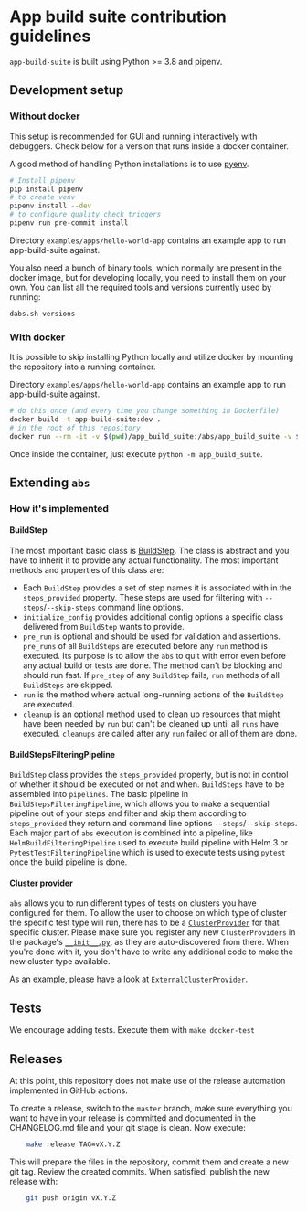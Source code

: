 # App build suite contribution guidelines

`app-build-suite` is built using Python >= 3.8 and pipenv.

## Development setup

### Without docker

This setup is recommended for GUI and running interactively with debuggers. Check below for a version
that runs inside a docker container.

A good method of handling Python installations is to use [pyenv](https://github.com/pyenv/pyenv).


```bash
# Install pipenv
pip install pipenv
# to create venv
pipenv install --dev
# to configure quality check triggers
pipenv run pre-commit install
```

Directory `examples/apps/hello-world-app` contains an example app to run app-build-suite against.

You also need a bunch of binary tools, which normally are present in the docker image, but for developing
locally, you need to install them on your own. You can list all the required tools and versions currently used
by running:

```bash
dabs.sh versions
```

### With docker

It is possible to skip installing Python locally and utilize docker by mounting the repository into a running container.

Directory `examples/apps/hello-world-app` contains an example app to run app-build-suite against.

```bash
# do this once (and every time you change something in Dockerfile)
docker build -t app-build-suite:dev .
# in the root of this repository
docker run --rm -it -v $(pwd)/app_build_suite:/abs/app_build_suite -v $(pwd):/abs/workdir --entrypoint /bin/bash app-build-suite:dev
```

Once inside the container, just execute `python -m app_build_suite`.

## Extending `abs`

### How it's implemented

#### BuildStep

The most important basic class is [BuildStep](../app_build_suite/build_steps/build_step.py). The class is abstract
and you have to inherit it to provide any actual functionality.  The most important methods and properties of
this class are:

* Each `BuildStep` provides a set of step names it is associated with in the `steps_provided` property.
  These steps are used for filtering with `--steps`/`--skip-steps` command line options.
* `initialize_config` provides additional config options a specific class delivered from `BuildStep`
  wants to provide.
* `pre_run` is optional and should be used for validation and assertions. `pre_runs` of all `BuildSteps` are executed
  before any `run` method is executed. Its purpose is to allow the `abs`
  to quit with error even before any actual build or tests are done. The method can't be blocking and should run
  fast. If `pre_step` of any `BuildStep` fails, `run` methods of all `BuildSteps` are skipped.
* `run` is the method where actual long-running actions of the `BuildStep` are executed.
* `cleanup` is an optional method used to clean up resources that might have been needed by `run` but can't be cleaned
  up until all `runs` have executed. `cleanups` are called after any `run` failed or all of them are done.

#### BuildStepsFilteringPipeline

`BuildStep` class provides the `steps_provided` property, but is not in control of whether it should be executed or not
and when. `BuildSteps` have to be assembled into `pipelines`. The basic pipeline in `BuildStepsFilteringPipeline`, which
allows you to make a sequential pipeline out of your steps and filter and skip them according to `steps_provided` they
return and command line options `--steps`/`--skip-steps`. Each major part of `abs` execution is combined into a
pipeline, like `HelmBuildFilteringPipeline` used to execute build pipeline with Helm 3 or `PytestTestFilteringPipeline`
which is used to execute tests using `pytest` once the build pipeline is done.

#### Cluster provider

`abs` allows you to run different types of tests on clusters you have configured for them. To allow the user
to choose on which type of cluster the specific test type will run, there has to be a
[`ClusterProvider`](../app_build_suite/cluster_providers/cluster_provider.py) for that specific cluster.
Please make sure you register any new `ClusterProviders` in the package's
[`__init__.py`](../app_build_suite/cluster_providers/__init__.py), as they are auto-discovered from there.
When you're done with it, you don't have to write any additional code to make the new cluster type available.

As an example, please have a look at
[`ExternalClusterProvider`](../app_build_suite/cluster_providers/external_cluster_provider.py).

## Tests

We encourage adding tests. Execute them with `make docker-test`

## Releases

At this point, this repository does not make use of the release automation implemented in GitHub actions.

To create a release, switch to the `master` branch, make sure everything you want to have in your release is committed and documented in the CHANGELOG.md file and your git stage is clean. Now execute:

```bash
    make release TAG=vX.Y.Z
```

This will prepare the files in the repository, commit them and create a new git tag. Review the created commits. When satisfied, publish the new release with:

```bash
    git push origin vX.Y.Z
```
